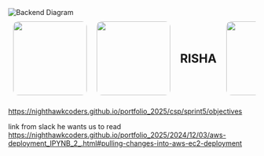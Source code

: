
<style>
        .carousel-container {
            display: flex;
            overflow-x: auto;
            gap: 20px;
            padding: 10px;
            white-space: nowrap;
            scroll-snap-type: x mandatory;
        }
        .carousel-item {
            width: 150px;
            height: 150px;
            object-fit: cover;
            cursor: pointer;
            border-radius: 10px;
            scroll-snap-align: center;
        }
        .text-item {
            font-size: 24px;
            font-weight: bold;
            display: flex;
            align-items: center;
            justify-content: center;
            width: 150px;
            height: 150px;
        }
        .fullscreen-container {
            position: fixed;
            top: 0;
            left: 0;
            width: 100%;
            height: 100%;
            background: rgba(0, 0, 0, 0.8);
            display: flex;
            justify-content: center;
            align-items: center;
            z-index: 1000;
        }
        .fullscreen-container img {
            max-width: 90%;
            max-height: 90%;
            border-radius: 10px;
        }
</style>


<img src="{{ site.baseurl }}/images/deployment_page/Frostbyte_Deployment_Diagram.png" alt="Backend Diagram">

<div class="carousel-container">
<img src="images/risha frontend.png" class="carousel-item" onclick="openFullscreen(this.src)">
<img src="images/risha code.png" class="carousel-item" onclick="openFullscreen(this.src)">
<div class="text-item">RISHA</div>
<img src="images/shriya frontend.png" class="carousel-item" onclick="openFullscreen(this.src)">
<img src="images/shriya code.png" class="carousel-item" onclick="openFullscreen(this.src)">
<div class="text-item">SHRIYA</div>
<img src="images/screenshot1/jpg" class="carousel-item" onclick="openFullscreen(this.src)">
<img src="images/ava code.png" class="carousel-item" onclick="openFullscreen(this.src)">
<div class="text-item">AVA</div>

</div>

<!-- Fullscreen Image Container -->
<div id="fullscreen-view" class="fullscreen-container" style="display: none;" onclick="closeFullscreen()">
    <img id="fullscreen-img" src="" alt="">
</div>

<script>
    function openFullscreen(src) {
        document.getElementById("fullscreen-img").src = src;
        document.getElementById("fullscreen-view").style.display = "flex";
    }

    function closeFullscreen() {
        document.getElementById("fullscreen-view").style.display = "none";
    }
</script>

</body>
</html>



https://nighthawkcoders.github.io/portfolio_2025/csp/sprint5/objectives

link from slack he wants us to read https://nighthawkcoders.github.io/portfolio_2025/2024/12/03/aws-deployment_IPYNB_2_.html#pulling-changes-into-aws-ec2-deployment

 
